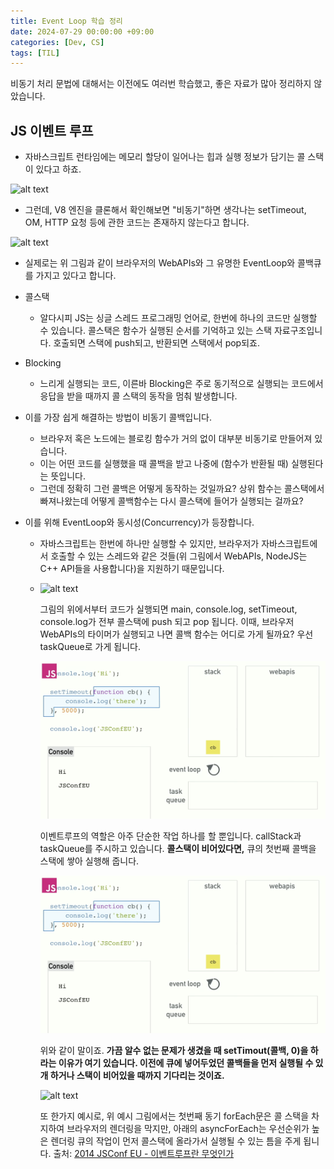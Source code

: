 ```yaml
---
title: Event Loop 학습 정리
date: 2024-07-29 00:00:00 +09:00
categories: [Dev, CS]
tags: [TIL]
---
```


비동기 처리 문법에 대해서는 이전에도 여러번 학습했고, 좋은 자료가 많아 정리하지 않았습니다.

## JS 이벤트 루프

- 자바스크립트 런타임에는 메모리 할당이 일어나는 힙과 실행 정보가 담기는 콜 스택이 있다고 하죠.

![alt text](<Screenshot 2024-07-30 at 9.29.37 PM.png>)

- 그런데, V8 엔진을 클론해서 확인해보면 "비동기"하면 생각나는 setTimeout, OM, HTTP 요청 등에 관한 코드는 존재하지 않는다고 합니다.

![alt text](<Screenshot 2024-07-30 at 9.30.36 PM.png>)

- 실제로는 위 그림과 같이 브라우저의 WebAPIs와 그 유명한 EventLoop와 콜백큐를 가지고 있다고 합니다.

- 콜스택
  - 알다시피 JS는 싱글 스레드 프로그래밍 언어로, 한번에 하나의 코드만 실행할 수 있습니다. 콜스택은 함수가 실행된 순서를 기억하고 있는 스택 자료구조입니다. 호출되면 스택에 push되고, 반환되면 스택에서 pop되죠.
- Blocking
  - 느리게 실행되는 코드, 이른바 Blocking은 주로 동기적으로 실행되는 코드에서 응답을 받을 때까지 콜 스택의 동작을 멈춰 발생합니다.
- 이를 가장 쉽게 해결하는 방법이 비동기 콜백입니다.

  - 브라우저 혹은 노드에는 블로킹 함수가 거의 없이 대부분 비동기로 만들어져 있습니다.
  - 이는 어떤 코드를 실행했을 때 콜백을 받고 나중에 (함수가 반환될 때) 실행된다는 뜻입니다.
  - 그런데 정확히 그런 콜백은 어떻게 동작하는 것일까요? 상위 함수는 콜스택에서 빠져나왔는데 어떻게 콜백함수는 다시 콜스택에 들어가 실행되는 걸까요?

- 이를 위해 EventLoop와 동시성(Concurrency)가 등장합니다.

  - 자바스크립트는 한번에 하나만 실행할 수 있지만, 브라우저가 자바스크립트에서 호출할 수 있는 스레드와 같은 것들(위 그림에서 WebAPIs, NodeJS는 C++ API들을 사용합니다)을 지원하기 때문입니다.
  - ![alt text](<Screenshot 2024-07-30 at 9.50.37 PM.png>)

    그림의 위에서부터 코드가 실행되면 main, console.log, setTimeout, console.log가 전부 콜스택에 push 되고 pop 됩니다.
    이때, 브라우저 WebAPIs의 타이머가 실행되고 나면 콜백 함수는 어디로 가게 될까요? 우선 taskQueue로 가게 됩니다.

    ![alt text](image-6.png)

    이벤트루프의 역할은 아주 단순한 작업 하나를 할 뿐입니다. callStack과 taskQueue를 주시하고 있습니다.
    **콜스택이 비어있다면,** 큐의 첫번째 콜백을 스택에 쌓아 실행해 줍니다.

    ![alt text](image-7.png)

    위와 같이 말이죠.
    **가끔 알수 없는 문제가 생겼을 때 setTimout(콜백, 0)을 하라는 이유가 여기 있습니다. 이전에 큐에 넣어두었던 콜백들을 먼저 실행될 수 있개 하거나 스택이 비어있을 때까지 기다리는 것이죠.**

    ![alt text](<Screenshot 2024-07-30 at 10.15.02 PM.png>)

    또 한가지 예시로, 위 예시 그림에서는 첫번째 동기 forEach문은 콜 스택을 차지하여 브라우저의 렌더링을 막지만, 아래의 asyncForEach는 우선순위가 높은 렌더링 큐의 작업이 먼저 콜스택에 올라가서 실행될 수 있는 틈을 주게 됩니다.
    출처: [2014 JSConf EU - 이벤트루프란 무엇인가](https://www.youtube.com/watch?v=8aGhZQkoFbQ)
